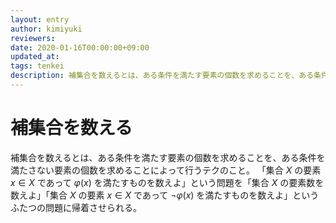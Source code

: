 ```yaml
---
layout: entry
author: kimiyuki
reviewers:
date: 2020-01-16T00:00:00+09:00
updated_at:
tags: tenkei
description: 補集合を数えるとは、ある条件を満たす要素の個数を求めることを、ある条件を満たさない要素の個数を求めることによって行うテクのこと。
---
```


# 補集合を数える

補集合を数えるとは、ある条件を満たす要素の個数を求めることを、ある条件を満たさない要素の個数を求めることによって行うテクのこと。
「集合 $X$ の要素 $x \in X$ であって $\varphi(x)$ を満たすものを数えよ」という問題を「集合 $X$ の要素数を数えよ」「集合 $X$ の要素 $x \in X$ であって $\lnot \varphi(x)$ を満たすものを数えよ」というふたつの問題に帰着させられる。
